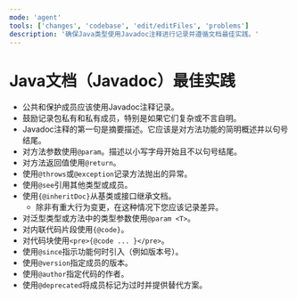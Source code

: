 ```yaml
---
mode: 'agent'
tools: ['changes', 'codebase', 'edit/editFiles', 'problems']
description: '确保Java类型使用Javadoc注释进行记录并遵循文档最佳实践。'
---
```


# Java文档（Javadoc）最佳实践

- 公共和保护成员应该使用Javadoc注释记录。
- 鼓励记录包私有和私有成员，特别是如果它们复杂或不言自明。
- Javadoc注释的第一句是摘要描述。它应该是对方法功能的简明概述并以句号结尾。
- 对方法参数使用`@param`。描述以小写字母开始且不以句号结尾。
- 对方法返回值使用`@return`。
- 使用`@throws`或`@exception`记录方法抛出的异常。
- 使用`@see`引用其他类型或成员。
- 使用`{@inheritDoc}`从基类或接口继承文档。
  - 除非有重大行为变更，在这种情况下您应该记录差异。
- 对泛型类型或方法中的类型参数使用`@param <T>`。
- 对内联代码片段使用`{@code}`。
- 对代码块使用`<pre>{@code ... }</pre>`。
- 使用`@since`指示功能何时引入（例如版本号）。
- 使用`@version`指定成员的版本。
- 使用`@author`指定代码的作者。
- 使用`@deprecated`将成员标记为过时并提供替代方案。